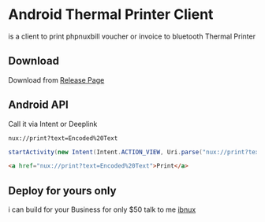 # Android Thermal Printer Client

is a client to print phpnuxbill voucher or invoice to bluetooth Thermal Printer

## Download

Download from [Release Page](https://github.com/hotspotbilling/android-printer/releases)

## Android API

Call it via Intent or Deeplink
```
nux://print?text=Encoded%20Text
```

```java
startActivity(new Intent(Intent.ACTION_VIEW, Uri.parse("nux://print?text=Encoded%20Text")));
```

```html
<a href="nux://print?text=Encoded%20Text">Print</a>
```

## Deploy for yours only

i can build for your Business for only $50 talk to me [ibnux](https://t.me/ibnux)
